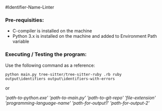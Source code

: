 #Identifier-Name-Linter

### Pre-requisities:
* C-compiler is installed on the machine
* Python 3.x is installed on the machine and added to Environment Path variable


### Executing / Testing the program:
Use the following command as a reference:

`python main.py tree-sitter/tree-sitter-ruby .rb ruby output\identifiers output\identifiers-with-errors`

or

*'path-to-python.exe' 'path-to-main.py' 'path-to-git-repo' 'file-extension' 'programming-language-name' 'path-for-output1' 'path-for-output-2'*
